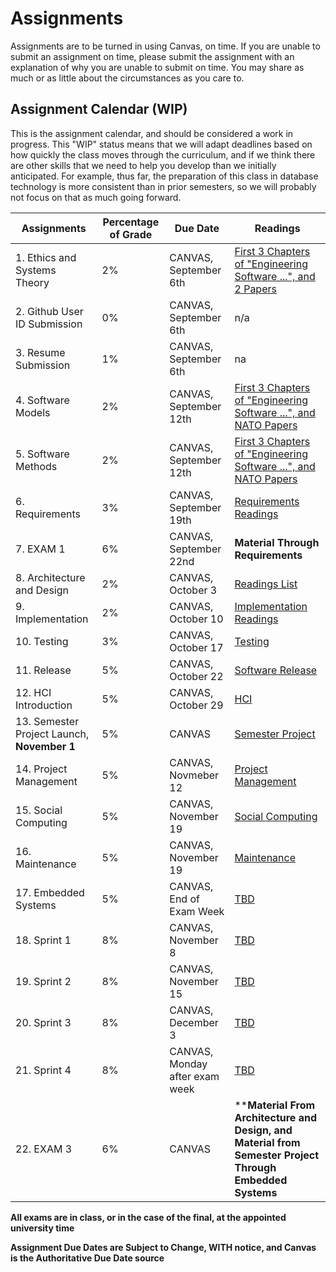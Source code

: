 # Assignments
Assignments are to be turned in using Canvas, on time. If you are unable to submit an assignment on time, please submit the assignment with an explanation of why you are unable to submit on time. You may share as much or as little about the circumstances as you care to. 

## Assignment Calendar (WIP)

This is the assignment calendar, and should be considered a work in progress. This "WIP" status means that we will adapt deadlines based on how quickly the class moves through the curriculum, and if we think there are other skills that we need to help you develop than we initially anticipated. For example, thus far, the preparation of this class in database technology is more consistent than in prior semesters, so we will probably not focus on that as much going forward. 

| **Assignments** | **Percentage of Grade** | **Due Date** | **Readings** | 
| --- | --- | -- | --- |
| 1. Ethics and Systems Theory | 2% | CANVAS, September 6th | [First 3 Chapters of "Engineering Software ...", and 2 Papers](../02-sdlc-ethics/readings/readings.md) |
| 2. Github User ID Submission | 0% | CANVAS, September 6th | n/a |
| 3. Resume Submission | 1% | CANVAS, September 6th | na | 
| 4. Software Models | 2% | CANVAS, September 12th | [First 3 Chapters of "Engineering Software ...", and NATO Papers](../03-SENG-Models/readings) |
| 5. Software Methods | 2% | CANVAS, September 12th | [First 3 Chapters of "Engineering Software ...", and NATO Papers](../04-SENG-Methods/readings) |
| 6. Requirements | 3% | CANVAS, September 19th | [Requirements Readings](../05-Requirements-Management/readings) |
| 7. EXAM 1 | 6% | CANVAS, September 22nd | **Material Through Requirements** |
| 8. Architecture and Design | 2% | CANVAS, October 3  | [Readings List](../06-Architecture-and-Design/readings) |  
| 9. Implementation  | 2% | CANVAS, October 10 | [Implementation Readings](../07-implementation/readings) | 
| 10. Testing  | 3% | CANVAS, October 17 | [Testing](../08-testing/readings) | 
| 11. Release | 5% |  CANVAS, October 22 | [Software Release](../09-release/readings) | 
| 12. HCI Introduction | 5% |  CANVAS, October 29 | [HCI](../10-HCI-introduction/readings) | 
| 13. Semester Project Launch, **November 1** | 5% | CANVAS | [Semester Project](../11-semester-project/readings) |
| 14. Project Management | 5% | CANVAS, Novmeber 12 |  [Project Management](../12-project-management/readings) |
| 15. Social Computing | 5% | CANVAS, November 19 |  [Social Computing](../12b-social-computing/readings) |
| 16. Maintenance | 5% | CANVAS, November 19 | [Maintenance](../15-maintenance/readings) |
| 17. Embedded Systems | 5% | CANVAS, End of Exam Week | [TBD]() |
| 18. Sprint 1 | 8% | CANVAS, November 8| [TBD]() |
| 19. Sprint 2 | 8% | CANVAS, November 15| [TBD]() |
| 20. Sprint 3 | 8% | CANVAS, December 3| [TBD]() |
| 21. Sprint 4 | 8% | CANVAS, Monday after exam week | [TBD]() |
| 22. EXAM 3 | 6% | CANVAS | ****Material From Architecture and Design, and Material from Semester Project Through Embedded Systems** |

 
**All exams are in class, or in the case of the final, at the appointed university time**

**Assignment Due Dates are Subject to Change, WITH notice, and Canvas is the Authoritative Due Date source** 

